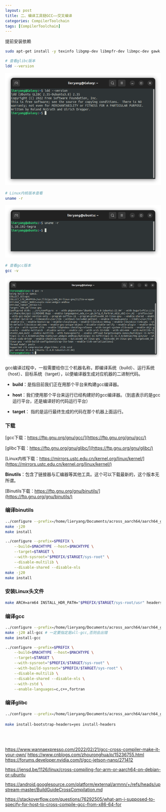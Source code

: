 ```yaml
---
layout: post
title: 二、编译工具链GCC——交叉编译
categories: CompilerToolchain
tags: [CompilerToolchain]
---
```


提前安装依赖

```sh
sudo apt-get install -y texinfo libgmp-dev libmpfr-dev libmpc-dev gawk
```

```sh
# 查看glibc版本
ldd --version
```

![alt text](image.png)

```sh
# Linux内核版本查看
uname -r
```

![alt text](image-2.png)

```sh
# 查看gcc版本
gcc -v
```

![alt text](image-1.png)

gcc编译过程中，一般需要给你三个机器名称，即编译系统（build）、运行系统（host）、目标系统（target），以便编译器生成对应机器的二进制代码。

- **build**：是指目前我们正在用那个平台来构建gcc编译器。
  
- **host**：我们使用那个平台来运行已经构建好的gcc编译器。（到底表示的是gcc运行平台，还是编译好的代码运行平台）

- **target**： 指的是运行最终生成的代码在那个机器上面运行。


### 下载

[gcc下载：https://ftp.gnu.org/gnu/gcc/](https://ftp.gnu.org/gnu/gcc/)

[glibc下载：https://ftp.gnu.org/gnu/glibc/](https://ftp.gnu.org/gnu/glibc/)

[Linux内核下载：https://mirrors.ustc.edu.cn/kernel.org/linux/kernel/](https://mirrors.ustc.edu.cn/kernel.org/linux/kernel/)

**Binutils**：包含了链接器与汇编器等其他工具。这个可以下载最新的，这个版本无所谓。

[Binutils下载：https://ftp.gnu.org/gnu/binutils/](https://ftp.gnu.org/gnu/binutils/)


### 编译binutils

```sh
../configure --prefix=/home/lieryang/Documents/across_aarch64/aarch64_gcc9.4.0_glibc2.31_linux --target=aarch64-linux-gnu --disable-multilib
make -j20
make install
```

```sh
../configure --prefix=$PREFIX \
    --build=$MACHTYPE --host=$MACHTYPE \
    --target=$TARGET \
    --with-sysroot="$PREFIX/$TARGET/sys-root" \
    --disable-multilib \
    --disable-shared --disable-nls
make -j20
make install
```



### 安装Linux头文件

```sh
make ARCH=arm64 INSTALL_HDR_PATH="$PREFIX/$TARGET/sys-root/usr" headers_install
```

### 编译gcc

```sh
../configure --prefix=/home/lieryang/Documents/across_aarch64/aarch64_gcc9.4.0_glibc2.31_linux --target=aarch64-linux-gnu --with-glibc-version=2.23 --enable-languages=c,c++ --disable-multilib  --with-protoc
make -j20 all-gcc # 一定要指定是all-gcc,否则会出错
make install-gcc
```

```sh
../configure --prefix=$PREFIX \
    --build=$MACHTYPE --host=$MACHTYPE \
    --target=$TARGET \
    --with-sysroot="$PREFIX/$TARGET/sys-root" \
    --with-build-sysroot="$PREFIX/$TARGET/sys-root" \
    --disable-multilib \
    --disable-shared --disable-nls \
    --with-zstd \
    --enable-languages=c,c++,fortran
```

### 编译glibc

```sh
../configure --prefix=/home/lieryang/Documents/across_aarch64/aarch64_gcc9.4.0_glibc2.31_linux --build=$MACHTYPE --host=aarch64-linux-gnu --target=aarch64-linux-gnu --disable-multilib CFLAGS='-Wno-error=array-parameter'

make install-bootstrap-headers=yes install-headers





```


https://www.wannaexpresso.com/2022/02/21/gcc-cross-compiler-make-it-your-own/
https://www.cnblogs.com/zhouronghua/p/15236755.html
https://forums.developer.nvidia.com/t/gcc-jetson-nano/271412


https://jensd.be/1126/linux/cross-compiling-for-arm-or-aarch64-on-debian-or-ubuntu

https://android.googlesource.com/platform/external/armnn/+/refs/heads/upstream-master/BuildGuideCrossCompilation.md

https://stackoverflow.com/questions/76292505/what-am-i-supposed-to-specify-for-host-to-cross-compile-gcc-from-x86-64-for
